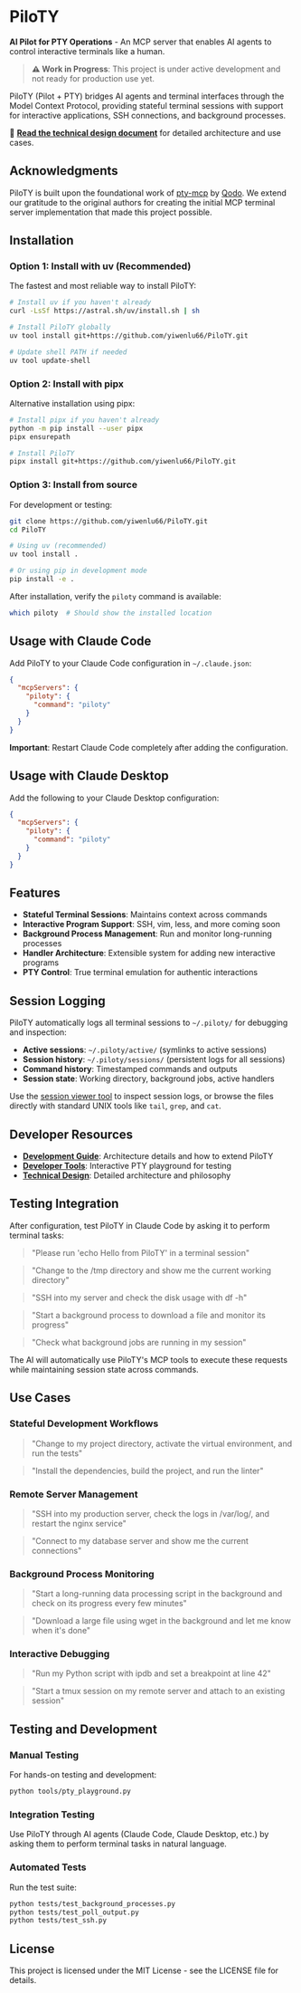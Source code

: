 # PiloTY

**AI Pilot for PTY Operations** - An MCP server that enables AI agents to control interactive terminals like a human.

> **⚠️ Work in Progress**: This project is under active development and not ready for production use yet.

PiloTY (Pilot + PTY) bridges AI agents and terminal interfaces through the Model Context Protocol, providing stateful terminal sessions with support for interactive applications, SSH connections, and background processes.

📖 **[Read the technical design document](TECHNICAL.md)** for detailed architecture and use cases.

## Acknowledgments

PiloTY is built upon the foundational work of [pty-mcp](https://github.com/qodo-ai/pty-mcp) by [Qodo](https://github.com/qodo-ai). We extend our gratitude to the original authors for creating the initial MCP terminal server implementation that made this project possible.

## Installation

### Option 1: Install with uv (Recommended)

The fastest and most reliable way to install PiloTY:

```bash
# Install uv if you haven't already
curl -LsSf https://astral.sh/uv/install.sh | sh

# Install PiloTY globally
uv tool install git+https://github.com/yiwenlu66/PiloTY.git

# Update shell PATH if needed
uv tool update-shell
```

### Option 2: Install with pipx

Alternative installation using pipx:

```bash
# Install pipx if you haven't already
python -m pip install --user pipx
pipx ensurepath

# Install PiloTY
pipx install git+https://github.com/yiwenlu66/PiloTY.git
```

### Option 3: Install from source

For development or testing:

```bash
git clone https://github.com/yiwenlu66/PiloTY.git
cd PiloTY

# Using uv (recommended)
uv tool install .

# Or using pip in development mode
pip install -e .
```

After installation, verify the `piloty` command is available:

```bash
which piloty  # Should show the installed location
```

## Usage with Claude Code

Add PiloTY to your Claude Code configuration in `~/.claude.json`:

```json
{
  "mcpServers": {
    "piloty": {
      "command": "piloty"
    }
  }
}
```

**Important**: Restart Claude Code completely after adding the configuration.

## Usage with Claude Desktop

Add the following to your Claude Desktop configuration:

```json
{
  "mcpServers": {
    "piloty": {
      "command": "piloty"
    }
  }
}
```

## Features

- **Stateful Terminal Sessions**: Maintains context across commands
- **Interactive Program Support**: SSH, vim, less, and more coming soon
- **Background Process Management**: Run and monitor long-running processes
- **Handler Architecture**: Extensible system for adding new interactive programs
- **PTY Control**: True terminal emulation for authentic interactions

## Session Logging

PiloTY automatically logs all terminal sessions to `~/.piloty/` for debugging and inspection:

- **Active sessions**: `~/.piloty/active/` (symlinks to active sessions)
- **Session history**: `~/.piloty/sessions/` (persistent logs for all sessions)
- **Command history**: Timestamped commands and outputs
- **Session state**: Working directory, background jobs, active handlers

Use the [session viewer tool](tools/README.md) to inspect session logs, or browse the files directly with standard UNIX tools like `tail`, `grep`, and `cat`.

## Developer Resources

- **[Development Guide](DEVELOPMENT.md)**: Architecture details and how to extend PiloTY
- **[Developer Tools](tools/README.md)**: Interactive PTY playground for testing
- **[Technical Design](TECHNICAL.md)**: Detailed architecture and philosophy

## Testing Integration

After configuration, test PiloTY in Claude Code by asking it to perform terminal tasks:

> "Please run 'echo Hello from PiloTY' in a terminal session"

> "Change to the /tmp directory and show me the current working directory"

> "SSH into my server and check the disk usage with df -h"

> "Start a background process to download a file and monitor its progress"

> "Check what background jobs are running in my session"

The AI will automatically use PiloTY's MCP tools to execute these requests while maintaining session state across commands.

## Use Cases

### Stateful Development Workflows

> "Change to my project directory, activate the virtual environment, and run the tests"

> "Install the dependencies, build the project, and run the linter"

### Remote Server Management  

> "SSH into my production server, check the logs in /var/log/, and restart the nginx service"

> "Connect to my database server and show me the current connections"

### Background Process Monitoring

> "Start a long-running data processing script in the background and check on its progress every few minutes"

> "Download a large file using wget in the background and let me know when it's done"

### Interactive Debugging

> "Run my Python script with ipdb and set a breakpoint at line 42"

> "Start a tmux session on my remote server and attach to an existing session"

## Testing and Development

### Manual Testing

For hands-on testing and development:

```bash
python tools/pty_playground.py
```

### Integration Testing

Use PiloTY through AI agents (Claude Code, Claude Desktop, etc.) by asking them to perform terminal tasks in natural language.

### Automated Tests

Run the test suite:

```bash
python tests/test_background_processes.py
python tests/test_poll_output.py
python tests/test_ssh.py
```

## License

This project is licensed under the MIT License - see the LICENSE file for details.